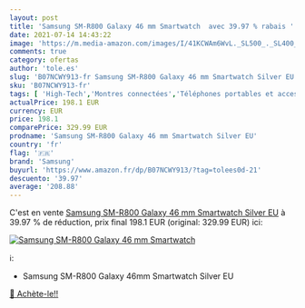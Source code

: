 ```yaml
---
layout: post
title: 'Samsung SM-R800 Galaxy 46 mm Smartwatch  avec 39.97 % rabais '
date: 2021-07-14 14:43:22
image: 'https://m.media-amazon.com/images/I/41KCWAm6WvL._SL500_._SL400_.jpg'
comments: true
category: ofertas
author: 'tole.es'
slug: 'B07NCWY913-fr Samsung SM-R800 Galaxy 46 mm Smartwatch Silver EU'
sku: 'B07NCWY913-fr'
tags: [ 'High-Tech','Montres connectées','Téléphones portables et accessoires','samsung', ]
actualPrice: 198.1 EUR
currency: EUR
price: 198.1
comparePrice: 329.99 EUR
prodname: 'Samsung SM-R800 Galaxy 46 mm Smartwatch Silver EU'
country: 'fr'
flag: '🇫🇷'
brand: 'Samsung'
buyurl: 'https://www.amazon.fr/dp/B07NCWY913/?tag=tolees0d-21'
descuento: '39.97'
average: '208.88'
---
```


C'est en vente [Samsung SM-R800 Galaxy 46 mm Smartwatch Silver EU](https://www.amazon.fr/dp/B07NCWY913/?tag=tolees0d-21)  à  39.97 % de réduction, prix final  198.1 EUR (original: 329.99 EUR) ici:

[![Samsung SM-R800 Galaxy 46 mm Smartwatch ](https://m.media-amazon.com/images/I/41KCWAm6WvL._SL500_._SL400_.jpg)](https://www.amazon.fr/dp/B07NCWY913/?tag=tolees0d-21)

ℹ️:

- Samsung SM-R800 Galaxy 46mm Smartwatch Silver EU

[🛒 Achète-le!!](https://www.amazon.fr/dp/B07NCWY913/?tag=tolees0d-21)
